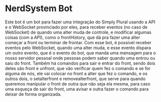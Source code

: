 # NerdSystem Bot
Este bot é um bot para fazer uma integração do Simply Plural usando a API e o WebSocket provinciado por eles, para receber eventos (no caso de WebSocket)
de quando uma alter muda de controle, e modificar algumas coisas (com a API), como o frontHistory, que dá pra fazer uma alter começar a front ou terminar de frontar.
Com esse bot, é possível receber eventos pelo WebSocket, quando uma alter muda, e esse evento dispara um outro evento, que é o evento do bot, que manda uma mensagem
para o nosso servidor pessoal onde pessoas podem saber quando uma entrou ou saiu do front.
Também há comandos para sair e entrar do front, sendo dois deles são front e unfront, que vão verificar quem fez o comando e se for alguma de nós, ele vai colocar no front
a alter que fez o comando, e os outros dois, o setalterfront e removealterfront, que serve para quando queremos manipular o front de outra que não seja ela mesma, para
caso uma esqueça de sair do front, uma avisar e outra fazer o comando para deixar de forma organizada.
